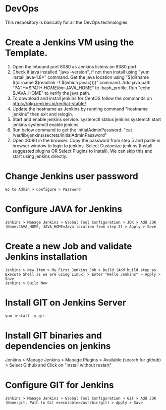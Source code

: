 # DevOps
This respository is basically for all the DevOps technologies

# Create a Jenkins VM using the Template.
1. Open the inbound port 8080 as Jenkins listens on 8080 port.
2. Check if java installed "java -version", if not then install using "yum install java-1.8*" command.
    Get the java location using "$(dirname $(dirname $(readlink -f $(which javac))))" command.
    Add java path "PATH=$PATH:$HOME/bin:$JAVA_HOME" to .bash_profile.
    Run "echo $JAVA_HOME" to verify the java path.
3. To download and install jenkins for CentOS follow the commands on https://pkg.jenkins.io/redhat-stable/ 
4. Update the hostname as Jenkins by running command "hostname jenkins" then exit and relogin.
5. Start and enable jenkins service.
    systemctl status jenkins
    systemctl start jenkins
    systemctl enable jenkins
5. Run below command to get the initialAdminPassword.
    "cat /var/lib/jenkins/secrets/initialAdminPassword"
7. Open <Jenkins-public-IP>:8080 in the browser. Copy the password from step 5 and paste in browser window to login to jenkins.
    Select Customize jenkins (Install suggested plugins OR Select Plugins to Install). We can skip this and start using jenkins directly.

# Change Jenkins user password
    Go to Admin > Configure > Password

# Configure JAVA for Jenkins
    Jenkins > Manage Jenkins > Global Tool Configuration > JDK > Add JDK (Name:JAVA_HOME, JAVA_HOME=Java location from step 2) > Apply > Save

# Create a new Job and validate Jenkins installation
    Jenkins > New Item > My_First_Jenkins_Job > Build (Add build step as Execute Shell as we are using Linux) > Enter "Hello Jenkins" > Apply > Save
    Jenkins > Build Now

# Install GIT on Jenkins Server
    yum install -y git

# Install GIT binaries and dependencies on jenkins
Jenkins > Manage Jenkins > Manage Plugins > Available (search for github) > Select Github and Click on "Install without restart"
    
# Configure GIT for Jenkins
    Jenkins > Manage Jenkins > Global Tool Configuration > Git > Add JDK (Name:git, Path to Git executable=/usr/bin/git) > Apply > Save
